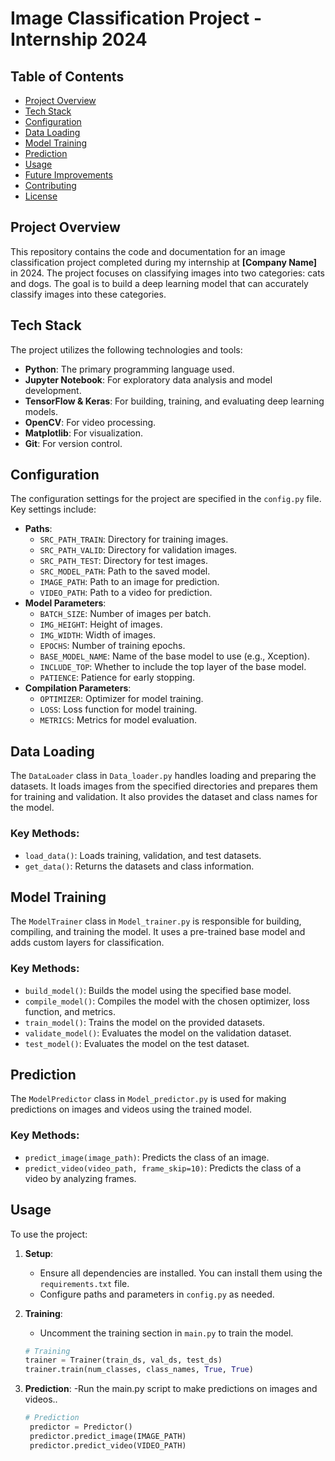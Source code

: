 # Image Classification Project - Internship 2024

## Table of Contents
- [Project Overview](#project-overview)
- [Tech Stack](#tech-stack)
- [Configuration](#configuration)
- [Data Loading](#data-loading)
- [Model Training](#model-training)
- [Prediction](#prediction)
- [Usage](#usage)
- [Future Improvements](#future-improvements)
- [Contributing](#contributing)
- [License](#license)

## Project Overview

This repository contains the code and documentation for an image classification project completed during my internship at **[Company Name]** in 2024. The project focuses on classifying images into two categories: cats and dogs. The goal is to build a deep learning model that can accurately classify images into these categories.

## Tech Stack

The project utilizes the following technologies and tools:
- **Python**: The primary programming language used.
- **Jupyter Notebook**: For exploratory data analysis and model development.
- **TensorFlow & Keras**: For building, training, and evaluating deep learning models.
- **OpenCV**: For video processing.
- **Matplotlib**: For visualization.
- **Git**: For version control.

## Configuration

The configuration settings for the project are specified in the `config.py` file. Key settings include:
- **Paths**:
  - `SRC_PATH_TRAIN`: Directory for training images.
  - `SRC_PATH_VALID`: Directory for validation images.
  - `SRC_PATH_TEST`: Directory for test images.
  - `SRC_MODEL_PATH`: Path to the saved model.
  - `IMAGE_PATH`: Path to an image for prediction.
  - `VIDEO_PATH`: Path to a video for prediction.
- **Model Parameters**:
  - `BATCH_SIZE`: Number of images per batch.
  - `IMG_HEIGHT`: Height of images.
  - `IMG_WIDTH`: Width of images.
  - `EPOCHS`: Number of training epochs.
  - `BASE_MODEL_NAME`: Name of the base model to use (e.g., Xception).
  - `INCLUDE_TOP`: Whether to include the top layer of the base model.
  - `PATIENCE`: Patience for early stopping.
- **Compilation Parameters**:
  - `OPTIMIZER`: Optimizer for model training.
  - `LOSS`: Loss function for model training.
  - `METRICS`: Metrics for model evaluation.

## Data Loading

The `DataLoader` class in `Data_loader.py` handles loading and preparing the datasets. It loads images from the specified directories and prepares them for training and validation. It also provides the dataset and class names for the model.

### Key Methods:
- `load_data()`: Loads training, validation, and test datasets.
- `get_data()`: Returns the datasets and class information.

## Model Training

The `ModelTrainer` class in `Model_trainer.py` is responsible for building, compiling, and training the model. It uses a pre-trained base model and adds custom layers for classification.

### Key Methods:
- `build_model()`: Builds the model using the specified base model.
- `compile_model()`: Compiles the model with the chosen optimizer, loss function, and metrics.
- `train_model()`: Trains the model on the provided datasets.
- `validate_model()`: Evaluates the model on the validation dataset.
- `test_model()`: Evaluates the model on the test dataset.

## Prediction

The `ModelPredictor` class in `Model_predictor.py` is used for making predictions on images and videos using the trained model.

### Key Methods:
- `predict_image(image_path)`: Predicts the class of an image.
- `predict_video(video_path, frame_skip=10)`: Predicts the class of a video by analyzing frames.

## Usage

To use the project:

1. **Setup**:
   - Ensure all dependencies are installed. You can install them using the `requirements.txt` file.
   - Configure paths and parameters in `config.py` as needed.

2. **Training**:
   - Uncomment the training section in `main.py` to train the model.
   ```python
   # Training
   trainer = Trainer(train_ds, val_ds, test_ds)
   trainer.train(num_classes, class_names, True, True)
3. **Prediction**:
   -Run the main.py script to make predictions on images and videos..
   ```python
   # Prediction
    predictor = Predictor()
    predictor.predict_image(IMAGE_PATH)
    predictor.predict_video(VIDEO_PATH)
